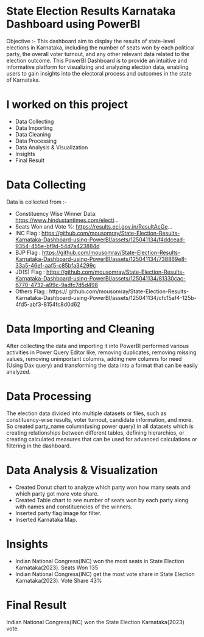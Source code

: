 # State Election Results Karnataka Dashboard using PowerBI
Objective :- This dashboard aim to display the results of state-level elections in Karnataka, including the number of seats won by each political party, 
the overall voter turnout, and any other relevant data related to the election outcome.
This PowerBI Dashboard is to provide an intuitive and informative platform for visualizing and analyzing 
election data, enabling users to gain insights into the electoral process and outcomes in the state of Karnataka.

# I worked on this project 
* Data Collecting
* Data Importing
* Data Cleaning
* Data Processing
* Data Analysis & Visualization
* Insights
* Final Result

# Data Collecting 
Data is collected from :-  
* Constituency Wise Winner Data: https://www.hindustantimes.com/electi... 
* Seats Won and Vote %: https://results.eci.gov.in/ResultAcGe...
* INC Flag : https://github.com/mousomray/State-Election-Results-Karnataka-Dashboard-using-PowerBI/assets/125041134/f4ddcead-9354-455e-bf9d-54d7a423884d
* BJP Flag : https://github.com/mousomray/State-Election-Results-Karnataka-Dashboard-using-PowerBI/assets/125041134/738869e8-33a5-46e1-aaf5-c85bfa34299c
* JD(S) Flag : https://github.com/mousomray/State-Election-Results-Karnataka-Dashboard-using-PowerBI/assets/125041134/81330cac-6770-4732-a99c-9adfc7d5d498
* Others Flag : https:// github.com/mousomray/State-Election-Results-Karnataka-Dashboard-using-PowerBI/assets/125041134/cfc15af4-125b-4fd5-abf3-8154fc8d0d62

# Data Importing and Cleaning 
After collecting the data and importing it into PowerBI performed various activities in Power Query Editor like,
removing duplicates, removing missing values, removing unimportant columns, adding new columns for need (Using Dax query) and transforming the data into a format that can be easily analyzed. 

# Data Processing 
The election data divided into multiple datasets or files, such as constituency-wise results, voter turnout, candidate information, and more. 
So created party_name column(using power query) in all datasets which is creating relationships between different tables, defining hierarchies, or creating calculated measures that can be used for advanced calculations or filtering in the dashboard. 

# Data Analysis & Visualization 
* Created Donut chart to analyze which party won how many seats and which party got more vote share. 
* Created Table chart to see number of seats won by each party along with names and constituencies of the winners.
* Inserted party flag image for filter. 
* Inserted Karnataka Map.

# Insights 
* Indian National Congress(INC) won the most seats in State Election Karnataka(2023). Seats Won 135
* Indian National Congress(INC) get the most vote share in State Election Karnataka(2023). Vote Share 43% 

# Final Result 
Indian National Congress(INC) won the State Election Karnataka(2023) vote. 


